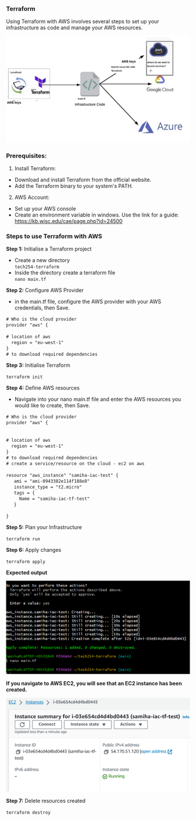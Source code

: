 ### Terraform

Using Terraform with AWS involves several steps to set up your infrastructure as code and manage your AWS resources. 

![Alt txt](Images/ter.png)

### Prerequisites:

1. Install Terraform:
- Download and install Terraform from the official website.
- Add the Terraform binary to your system's PATH.

2. AWS Account:
- Set up your AWS console
- Create an environment variable in windows. Use the link for a guide: https://kb.wisc.edu/cae/page.php?id=24500

### Steps to use Terraform with AWS

**Step 1:** Initialise a Terraform project
- Create a new directory <br>
`tech254-terraform`
- Inside the directory create a terraform file <br>
`nano main.tf`

**Step 2:** Configure AWS Provider
- in the main.tf file, configure the AWS provider with your AWS credentials, then Save. 

```
# Who is the cloud provider
provider "aws" {

# location of aws
  region = "eu-west-1"
}
# to download required dependencies

```

**Step 3:** Initialise Terraform 

`terraform init`

**Step 4:** Define AWS resources
- Navigate into your nano main.tf file and enter the AWS resources you would like to create, then Save.

```
# Who is the cloud provider
provider "aws" {


# location of aws
  region = "eu-west-1"
}
# to download required dependencies
# create a service/resource on the cloud - ec2 on aws

resource "aws_instance" "samiha-iac-test" {
   ami = "ami-0943382e114f188e8"
   instance_type = "t2.micro"
   tags = {
     Name = "samiha-iac-tf-test"
   }

}
```
**Step 5:** Plan your Infrastructure <br>

`terraform run`

**Step 6:** Apply changes <br>

`terraform apply`

**Expected output** 

![Alt txt](Images/output.png)

**If you navigate to AWS EC2, you will see that an EC2 instance has been created.** 

![Alt txt](Images/ec2.png)

**Step 7:** Delete resources created <br>

`terraform destroy`